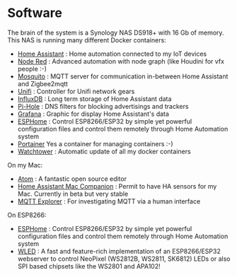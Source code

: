 # Software

The brain of the system is a Synology NAS DS918+ with 16 Gb of memory. This NAS is running many different Docker containers:

- [Home Assistant](https://registry.hub.docker.com/r/homeassistant/home-assistant) : Home automation connected to my IoT devices
- [Node Red](https://registry.hub.docker.com/r/nodered/node-red/) : Advanced automation with node graph (like Houdini for vfx people :-)
- [Mosquito](https://registry.hub.docker.com/_/eclipse-mosquitto/) : MQTT server for communication in-between Home Assistant and Zigbee2mqtt
- [Unifi](https://registry.hub.docker.com/r/jacobalberty/unifi) : Controller for Unifi network gears
- [InfluxDB](https://registry.hub.docker.com/_/influxdb) : Long term storage of Home Assistant data
- [Pi-Hole](https://registry.hub.docker.com/r/pihole/pihole) : DNS filters for blocking advertisings and trackers
- [Grafana](https://registry.hub.docker.com/r/grafana/grafana) : Graphic for display Home Assistant's data
- [ESPHome](https://esphome.io) : Control ESP8266/ESP32 by simple yet powerful configuration files and control them remotely through Home Automation system
- [Portainer](https://registry.hub.docker.com/r/portainer/portainer) Yes a container for managing containers :-)
- [Watchtower](https://registry.hub.docker.com/r/containrrr/watchtower) : Automatic update of all my docker containers

On my Mac:

- [Atom](https://atom.io) : A fantastic open source editor
- [Home Assistant Mac Companion](https://www.home-assistant.io/blog/2020/09/18/mac-companion/) : Permit to have HA sensors for my Mac. Currently in beta but very stable
- [MQTT Explorer](http://mqtt-explorer.com/) : For investigating MQTT via a human interface

On ESP8266:
- [ESPHome](https://esphome.io) : Control ESP8266/ESP32 by simple yet powerful configuration files and control them remotely through Home Automation system
- [WLED](https://github.com/Aircoookie/WLED) : A fast and feature-rich implementation of an ESP8266/ESP32 webserver to control NeoPixel (WS2812B, WS2811, SK6812) LEDs or also SPI based chipsets like the WS2801 and APA102!
